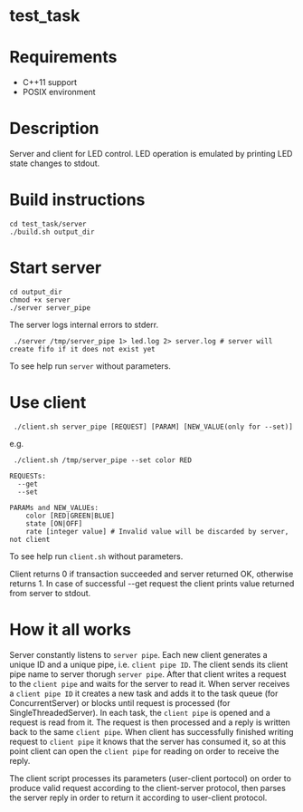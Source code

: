 # test_task

# Requirements
- C++11 support
- POSIX environment

# Description
Server and client for LED control.
LED operation is emulated by printing LED state changes to stdout.

# Build instructions

    cd test_task/server
    ./build.sh output_dir

# Start server
    cd output_dir
    chmod +x server
    ./server server_pipe
    
The server logs internal errors to stderr.

     ./server /tmp/server_pipe 1> led.log 2> server.log # server will create fifo if it does not exist yet

To see help run `server` without parameters.


# Use client
     ./client.sh server_pipe [REQUEST] [PARAM] [NEW_VALUE(only for --set)]
    
e.g. 

     ./client.sh /tmp/server_pipe --set color RED

    REQUESTs:
      --get
      --set
  
    PARAMs and NEW_VALUEs:
        color [RED|GREEN|BLUE]
        state [ON|OFF]
        rate [integer value] # Invalid value will be discarded by server, not client

To see help run `client.sh` without parameters.

Client returns 0 if transaction succeeded and server returned OK, otherwise returns 1.
In case of successful --get request the client prints value returned from server to stdout.

# How it all works

Server constantly listens to `server pipe`.
Each new client generates a unique ID and a unique pipe, i.e. `client pipe ID`.
The client sends its client pipe name to server thorugh `server pipe`.
After that client writes a request to the `client pipe` and waits for the server to read it.
When server receives a `client pipe ID` it creates a new task and adds it to the task queue (for ConcurrentServer)
or blocks until request is processed (for SingleThreadedServer).
In each task, the `client pipe` is opened and a request is read from it. The request is then processed and a reply is written
back to the same `client pipe`.
When client has successfully finished writing request to `client pipe` it knows that the server has consumed it, so 
at this point client can open the `client pipe` for reading on order to receive the reply.

The client script processes its parameters (user-client portocol) on order to produce valid request according to the client-server protocol,
then parses the server reply in order to return it according to user-client protocol.
